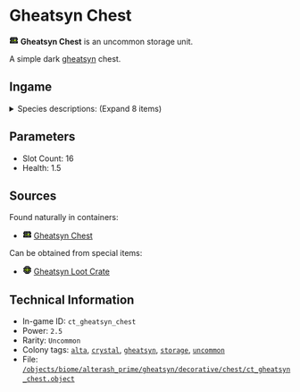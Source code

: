 # Gheatsyn Chest

<img src="https://raw.githubusercontent.com/Ceterai/Enternia/main/objects/biome/alterash_prime/gheatsyn/decorative/chest/icon.png" alt="Gheatsyn Chest icon" loading="lazy" height=16px width="auto" /> **Gheatsyn Chest** is an uncommon storage unit.

A simple dark [gheatsyn](https://ceterai.github.io/MyEnternia/Wiki/Tags/Gheatsyn) chest.

## Ingame

<details markdown="1"><summary>Species descriptions: (Expand 8 items)</summary>

- Alta: This blast resistant storage unit uses crystals as a lock mechanism. Electrifiyng gheatsyn forces it to liquify, unlocking it.
- Apex: A gheatsyn chest.
- Avian: A common chest. I'm more curious about its content.
- Floran: Sssome ordinary chessst.
- Glitch: Indifferent. Common dark chest.
- Human: A common chest.
- Hylotl: A common chest with a green lock.
- Novakid: A common chest.

</details>

## Parameters

- Slot Count: 16  
- Health: 1.5

## Sources

Found naturally in containers:

- <img src="https://raw.githubusercontent.com/Ceterai/Enternia/main/objects/biome/alterash_prime/gheatsyn/decorative/chest/icon.png" alt="Gheatsyn Chest icon" loading="lazy" height=16px width="auto" /> [Gheatsyn Chest](https://ceterai.github.io/MyEnternia/Wiki/GheatsynChest)

Can be obtained from special items:

- <img src="https://raw.githubusercontent.com/Ceterai/Enternia/main/items/active/alta/loot/biome/ct_gheatsyn_loot.png" alt="Gheatsyn Loot Crate icon" loading="lazy" height=16px width="auto" /> [Gheatsyn Loot Crate](https://ceterai.github.io/MyEnternia/Wiki/GheatsynLootCrate)

## Technical Information

- In-game ID: `ct_gheatsyn_chest`
- Power: `2.5`
- Rarity: `Uncommon`
- Colony tags: [`alta`](https://ceterai.github.io/MyEnternia/Wiki/Tags/Alta), [`crystal`](https://ceterai.github.io/MyEnternia/Wiki/Tags/Crystal), [`gheatsyn`](https://ceterai.github.io/MyEnternia/Wiki/Tags/Gheatsyn), [`storage`](https://ceterai.github.io/MyEnternia/Wiki/Tags/Storage), [`uncommon`](https://ceterai.github.io/MyEnternia/Wiki/Tags/Uncommon)
- File: [`/objects/biome/alterash_prime/gheatsyn/decorative/chest/ct_gheatsyn_chest.object`](https://github.com/Ceterai/Enternia/blob/main/objects/biome/alterash_prime/gheatsyn/decorative/chest/ct_gheatsyn_chest.object)
